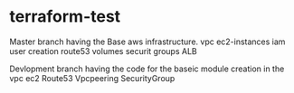# terraform-test

Master branch having the Base aws infrastructure.
vpc 
ec2-instances
iam user creation
route53
volumes 
securit groups
ALB

Devlopment branch having the code for the baseic module creation in the
vpc
ec2
Route53
Vpcpeering
SecurityGroup
